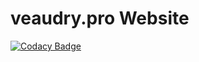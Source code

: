 # veaudry.pro Website

[![Codacy Badge](https://api.codacy.com/project/badge/Grade/c8407d11341a4241bb2d55465c57ec1a)](https://www.codacy.com/app/anthony0030/veaudry.pro?utm_source=github.com&amp;utm_medium=referral&amp;utm_content=anthony0030/veaudry.pro&amp;utm_campaign=Badge_Grade)
